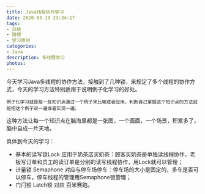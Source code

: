 ```yaml
---
title: Java线程协作学习
date: 2020-03-19 23:34:17
tags:
- 总结
- 随想
- 学习原则
categories:
- Java
description: 多线程学习
photos:
---
```


今天学习Java多线程的协作方法，接触到了几种锁，来规定了多个线程的协作方式，今天的学习方法特别适用于说明例子化学习的好处。

`例子化学习就是每一处知识点通过一个例子来比喻或者应用，判断自己掌握这个知识点的方法就是把这个例子说一遍或者实现一遍。`

这种方法让每一个知识点在脑海里都是一张图，一个画面，一个场景，积累多了，脑中自成一片天地。

具体到今天的学习：

- 基本的读写锁Lock 应用于奶茶店买奶茶：顾客买奶茶是单独读线程协作，老板写订单和员工的读订单是分别的读写线程协作，用Lock就可以管理；
- 计量锁 Semaphone 对应与停车场停车：停车场的大小是固定的，多车是否可以停车，停车线程的管理用Semaphone锁管理；
- 门闩锁 Latch锁 对应 百米赛跑。